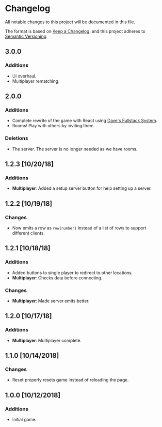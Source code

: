 # Changelog
All notable changes to this project will be documented in this file.

The format is based on [Keep a Changelog](https://keepachangelog.com/en/1.0.0/),
and this project adheres to [Semantic Versioning](https://semver.org/spec/v2.0.0.html).

## 3.0.0
### Additions
- UI overhaul.
- Multiplayer rematching.

## 2.0.0
### Additions
- Complete rewrite of the game with React using [Dave's Fullstack System](https://github.com/imdaveead/fullstack-system).
- Rooms! Play with others by inviting them.

### Deletions
- The server. The server is no longer needed as we have rooms.

## 1.2.3 [10/20/18]
### Additions
- **Multiplayer**: Added a setup server button for help setting up a server.

## 1.2.2 [10/19/18]
### Changes
- Now emits a row as `row(number)` instead of a list of rows to support different clients.

## 1.2.1 [10/18/18]
### Additions
- Added buttons to single player to redirect to other locations.
- **Multiplayer**: Checks data before connecting.

### Changes
- **Multiplayer**: Made server emits better.

## 1.2.0 [10/17/18]
### Additions
- **Multiplayer**: Multiplayer complete.

## 1.1.0 [10/14/2018]
### Changes
- Reset properly resets game instead of reloading the page.

## 1.0.0 [10/12/2018]
### Additions
- Initial game.
